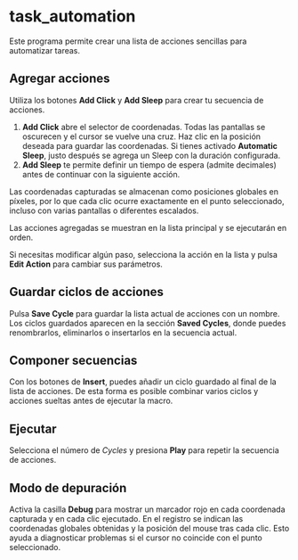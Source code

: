 # task_automation

Este programa permite crear una lista de acciones sencillas para automatizar tareas.

## Agregar acciones

Utiliza los botones **Add Click** y **Add Sleep** para crear tu secuencia de acciones.

1. **Add Click** abre el selector de coordenadas. Todas las pantallas se oscurecen y el cursor se vuelve una cruz. Haz clic en la posición deseada para guardar las coordenadas. Si tienes activado **Automatic Sleep**, justo después se agrega un Sleep con la duración configurada.
2. **Add Sleep** te permite definir un tiempo de espera (admite decimales) antes de continuar con la siguiente acción.

Las coordenadas capturadas se almacenan como posiciones globales en píxeles, por lo que cada clic ocurre exactamente en el punto seleccionado, incluso con varias pantallas o diferentes escalados.

Las acciones agregadas se muestran en la lista principal y se ejecutarán en orden.

Si necesitas modificar algún paso, selecciona la acción en la lista y pulsa **Edit Action** para cambiar sus parámetros.

## Guardar ciclos de acciones

Pulsa **Save Cycle** para guardar la lista actual de acciones con un nombre. Los ciclos guardados aparecen en la sección **Saved Cycles**, donde puedes renombrarlos, eliminarlos o insertarlos en la secuencia actual.

## Componer secuencias

Con los botones de **Insert**, puedes añadir un ciclo guardado al final de la lista de acciones. De esta forma es posible combinar varios ciclos y acciones sueltas antes de ejecutar la macro.

## Ejecutar

Selecciona el número de *Cycles* y presiona **Play** para repetir la secuencia de acciones.

## Modo de depuración

Activa la casilla **Debug** para mostrar un marcador rojo en cada coordenada
capturada y en cada clic ejecutado. En el registro se indican las coordenadas
globales obtenidas y la posición del mouse tras cada clic. Esto ayuda a
diagnosticar problemas si el cursor no coincide con el punto seleccionado.
